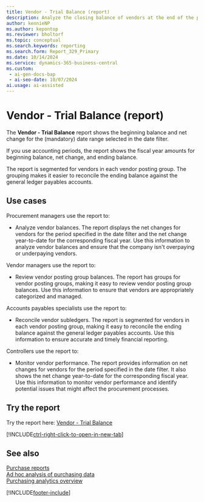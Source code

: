 ```yaml
---
title: Vendor - Trial Balance (report)
description: Analyze the closing balance of vendors at the end of the period and reconcile the vendor subledger against the payables accounts in the general ledger.
author: kennieNP
ms.author: kepontop
ms.reviewer: bholtorf
ms.topic: conceptual
ms.search.keywords: reporting
ms.search.form: Report_329_Primary
ms.date: 10/14/2024
ms.service: dynamics-365-business-central
ms.custom:
 - ai-gen-docs-bap
 - ai-seo-date: 10/07/2024
ai.usage: ai-assisted
---
```


# Vendor - Trial Balance (report)

The **Vendor - Trial Balance** report shows the beginning balance and net change for the (mandatory) date range selected in the date filter.

If you use accounting periods, the report shows the fiscal year amounts for beginning balance, net change, and ending balance.

The report is segmented for vendors in each vendor posting group. The grouping makes it easier to reconcile the ending balance against the general ledger payables accounts.

## Use cases

<!-- 
Prompt
Below is a report in an ERP system. Provide 3-4 use cases for different personas working with procurement.
Format like this:    
  
As a <persona>, use the report to    
* use case 1  
* use case 2    

Do not capitalize the persona names. 

## Report description
Shows the net changes for vendors for the period specified in the date filter, and the net change year-to-date for the corresponding fiscal year. The report is grouped by vendor posting groups and gives a different view of the vendor ledger than the Aged Accounts Payable report. Note: If you don't set up accounting periods, Business Central doesn't know which fiscal year to use. It shows the year-to-date from the most recent fiscal year, or just the selected period. The date might not be from the beginning of a year.

### What the report does
You must specify a date range in the date filter and the report will display the beginning balance and net change for the date range selected. Using the accounting periods the report will show the fiscal year amounts for beginning balance, net change and ending balance.

The report is segmented for vendors in each vendor posting group for easy reconciliation of the ending balance against the general ledger payables account(s).



### Use cases
Analyse the closing balance of vendors at the end of the period to reconcile the vendor subledger against the payables account(s) in the general ledger.

Please include your data sources and URLs
 -->

Procurement managers use the report to:

* Analyze vendor balances. The report displays the net changes for vendors for the period specified in the date filter and the net change year-to-date for the corresponding fiscal year. Use this information to analyze vendor balances and ensure that the company isn't overpaying or underpaying vendors.

Vendor managers use the report to:

* Review vendor posting group balances. The report has groups for vendor posting groups, making it easy to review vendor posting group balances. Use this information to ensure that vendors are appropriately categorized and managed.

Accounts payables specialists use the report to:

* Reconcile vendor subledgers. The report is segmented for vendors in each vendor posting group, making it easy to reconcile the ending balance against the general ledger payables accounts. Use this information to ensure accurate and timely financial reporting.

Controllers use the report to:

* Monitor vendor performance. The report provides information on net changes for vendors for the period specified in the date filter. It also shows the net change year-to-date for the corresponding fiscal year. Use this information to monitor vendor performance and identify potential issues that might affect the procurement processes.

## Try the report

Try the report here: [Vendor - Trial Balance](https://businesscentral.dynamics.com?report=329)

[!INCLUDE[ctrl-right-click-to-open-in-new-tab](../includes/ctrl-right-click-to-open-in-new-tab.md)]

## See also

[Purchase reports](../purchase-reports.md)  
[Ad hoc analysis of purchasing data](../ad-hoc-analysis-purchasing.md)  
[Purchasing analytics overview](../purchasing-analytics-overview.md)  

[!INCLUDE[footer-include](../includes/footer-banner.md)]